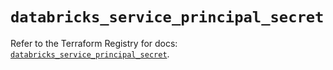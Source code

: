 # `databricks_service_principal_secret`

Refer to the Terraform Registry for docs: [`databricks_service_principal_secret`](https://registry.terraform.io/providers/databricks/databricks/1.88.0/docs/resources/service_principal_secret).
